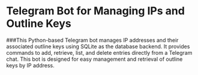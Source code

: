 # Telegram Bot for Managing IPs and Outline Keys
###This Python-based Telegram bot manages IP addresses and their associated outline keys using SQLite as the database backend. It provides commands to add, retrieve, list, and delete entries directly from a Telegram chat. This bot is designed for easy management and retrieval of outline keys by IP address.

